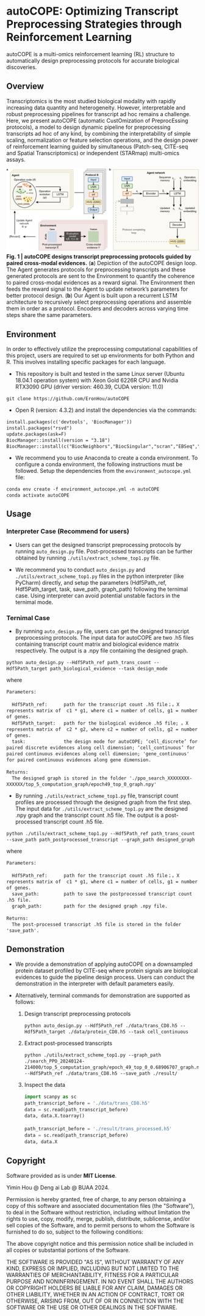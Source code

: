 # autoCOPE: Optimizing Transcript Preprocessing Strategies through Reinforcement Learning

autoCOPE is a multi-omics reinforcement learning (RL) structure to automatically design preprocessing protocols for accurate biological discoveries.


## Overview

Transcriptomics is the most studied biological modality with rapidly increasing data quantity and heterogeneity. However, interpretable and robust preprocessing pipelines for transcript ad hoc remains a challenge. Here, we present autoCOPE (automatic CustOmization of PreprocEssing protocols), a model to design dynamic pipeline for preprocessing transcripts ad hoc of any kind, by combining the interpretability of simple scaling, normalization or feature selection operations, and the design power of reinforcement learning guided by simultaneous (Patch-seq, CITE-seq and Spatial Transcriptomics) or independent (STARmap) multi-omics assays.

![avatar](./figure/Overview.png)
**Fig. 1 | autoCOPE designs transcript preprocessing protocols guided by paired cross-modal evidences.** (**a**) Depiction of the autoCOPE design loop. The Agent generates protocols for preprocessing transcripts and these generated protocols are sent to the Environment to quantify the coherence to paired cross-modal evidences as a reward signal. The Environment then feeds the reward signal to the Agent to update network’s parameters for better protocol design. (**b**) Our Agent is built upon a recurrent LSTM architecture to recursively select preprocessing operations and assemble them in order as a protocol. Encoders and decoders across varying time steps share the same parameters.


## Environment

In order to effectively utilize the preprocessing computational capabilities of this project, users are required to set up environments for both Python and R. This involves installing specific packages for each language.

* This repository is built and tested in the same Linux server (Ubuntu 18.04.1 operation system) with Xeon Gold 6226R CPU and Nvidia RTX3090 GPU (driver version: 460.39, CUDA version: 11.0)

```terminal
git clone https://github.com/EronHou/autoCOPE
```

* Open R (version: 4.3.2) and install the dependencies via the commands:

```terminal
install.packages(c('devtools', 'BiocManager'))
install.packages("rsvd")
update.packages(ask=F)
BiocManager::install(version = "3.18")
BiocManager::install(c("BiocNeighbors","BiocSingular","scran","EBSeq","Linnorm","SingleCellExperiment","edgeR"))
```

* We recommend you to use Anaconda to create a conda environment. To configure a conda environment, the following instructions must be followed. Setup the dependencies from the `environment_autocope.yml` file: 

```terminal
conda env create -f environment_autocope.yml -n autoCOPE
conda activate autoCOPE
```


## Usage

### Interpreter Case (Recommend for users)

* Users can get the designed transcript preprocessing protocols by running `auto_design.py` file. Post-processed transcripts can be further obtained by running `./utils/extract_scheme_top1.py` file.
  
* We recommend you to conduct `auto_design.py` and `./utils/extract_scheme_top1.py` files in the python interpreter (like PyCharm) directly, and setup the parameters (Hdf5Path_ref, Hdf5Path_target, task, save_path, graph_path) following the ternimal case. Using interpreter can avoid potential unstable factors in the ternimal mode.


### Ternimal Case

* By running `auto_design.py` file, users can get the designed transcript preprocessing protocols. The input data for autoCOPE are two .h5 files containing transcript count matrix and biological evidence matrix respectively. The output is a .npy file containing the designed graph.

```terminal
python auto_design.py --Hdf5Path_ref path_trans_count --Hdf5Path_target path_biological_evidence --task design_mode
```
where
```
Parameters:

  Hdf5Path_ref:      path for the transcript count .h5 file；。X represents matrix of  c1 * g1, where c1 = number of cells, g1 = number of genes.
  Hdf5Path_target:   path for the biological evidence .h5 file; 。X represents matrix of  c2 * g2, where c2 = number of cells, g2 = number of genes.
  task:              the design mode for autoCOPE; ‘cell_discrete’ for paired discrete evidences along cell dimension; ‘cell_continuous’ for paired continuous evidences along cell dimension; 'gene_continuous' for paired continuous evidences along gene dimension.

Returns:
  The designed graph is stored in the folder './ppo_search_XXXXXXXX-XXXXXX/top_5_computation_graph/epoch49_top_0_graph.npy'
```

* By running `./utils/extract_scheme_top1.py` file, transcript count profiles are processed through the designed graph from the first step. The input data for `./utils/extract_scheme_top1.py` are the designed .npy graph and the transcript count .h5 file. The output is a post-processed transcript count .h5 file. 

```terminal
python ./utils/extract_scheme_top1.py --Hdf5Path_ref path_trans_count --save_path path_postprocessed_transcript --graph_path designed_graph
```

where

```
Parameters:

  Hdf5Path_ref:      path for the transcript count .h5 file；。X represents matrix of  c1 * g1, where c1 = number of cells, g1 = number of genes.
  save_path:         path to save the postprocessed transcript count .h5 file.
  graph_path:        path for the designed graph .npy file.

Returns:
  The post-processed transcript .h5 file is stored in the folder 'save_path'.
```

## Demonstration

* We provide a demonstration of applying autoCOPE on a downsampled protein dataset profiled by CITE-seq where protein signals are biological evidences to guide the pipeline design process. Users can conduct the demonstration in the interpreter with default parameters easily.

* Alternatively, terminal commands for demonstration are supported as follows:
  1. Design transcript preprocessing protocols
        ```terminal
        python auto_design.py --Hdf5Path_ref ./data/trans_CD8.h5 --Hdf5Path_target ./data/protein_CD8.h5 --task cell_continuous
        ```

  2. Extract post-processed transcripts

        ```terminal
        python ./utils/extract_scheme_top1.py --graph_path ./search_PPO_20240124-214000/top_5_computation_graph/epoch_49_top_0_0.68906707_graph.npy --Hdf5Path_ref ./data/trans_CD8.h5 --save_path ./result/
        ```

  3. Inspect the data

        ```python
        import scanpy as sc
        path_transcript_before = './data/trans_CD8.h5'
        data = sc.read(path_transcript_before)
        data, data.X.toarray()
        
        path_transcript_before = './result/trans_processed.h5'
        data = sc.read(path_transcript_before)
        data, data.X
        ```


## Copyright
Software provided as is under **MIT License**.

Yimin Hou @ Deng ai Lab @ BUAA 2024.

Permission is hereby granted, free of charge, to any person obtaining a copy of this software and associated documentation files (the "Software"), to deal in the Software without restriction, including without limitation the rights to use, copy, modify, merge, publish, distribute, sublicense, and/or sell copies of the Software, and to permit persons to whom the Software is furnished to do so, subject to the following conditions:

The above copyright notice and this permission notice shall be included in all copies or substantial portions of the Software.

THE SOFTWARE IS PROVIDED "AS IS", WITHOUT WARRANTY OF ANY KIND, EXPRESS OR IMPLIED, INCLUDING BUT NOT LIMITED TO THE WARRANTIES OF MERCHANTABILITY, FITNESS FOR A PARTICULAR PURPOSE AND NONINFRINGEMENT. IN NO EVENT SHALL THE AUTHORS OR COPYRIGHT HOLDERS BE LIABLE FOR ANY CLAIM, DAMAGES OR OTHER LIABILITY, WHETHER IN AN ACTION OF CONTRACT, TORT OR OTHERWISE, ARISING FROM, OUT OF OR IN CONNECTION WITH THE SOFTWARE OR THE USE OR OTHER DEALINGS IN THE SOFTWARE.